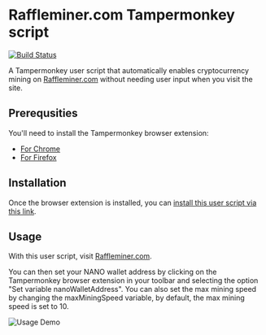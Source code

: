 # Raffleminer.com Tampermonkey script

[![Build Status](https://travis-ci.org/jasonheecs/tampermonkey-raffle-miner.svg?branch=master)](https://travis-ci.org/jasonheecs/tampermonkey-raffle-miner)

A Tampermonkey user script that automatically enables cryptocurrency mining on [Raffleminer.com](https://www.raffleminer.com/) without needing user input when you visit the site.

## Prerequsities
You'll need to install the Tampermonkey browser extension:

- [For Chrome](https://chrome.google.com/webstore/detail/tampermonkey/dhdgffkkebhmkfjojejmpbldmpobfkfo)
- [For Firefox](https://addons.mozilla.org/en-US/firefox/addon/tampermonkey/)

## Installation
Once the browser extension is installed, you can [install this user script via this link](https://greasyfork.org/scripts/369211-raffleminer-com-throttle-script/code/Raffleminercom%20throttle%20script.user.js).

## Usage
With this user script, visit [Raffleminer.com](https://www.raffleminer.com/). 

You can then set your NANO wallet address by clicking on the Tampermonkey browser extension in your toolbar and selecting the option "Set variable nanoWalletAddress". You can also set the max mining speed by changing the maxMiningSpeed variable, by default, the max mining speed is set to 10.

![Usage Demo](https://i.imgur.com/qJfXEsd.gif)